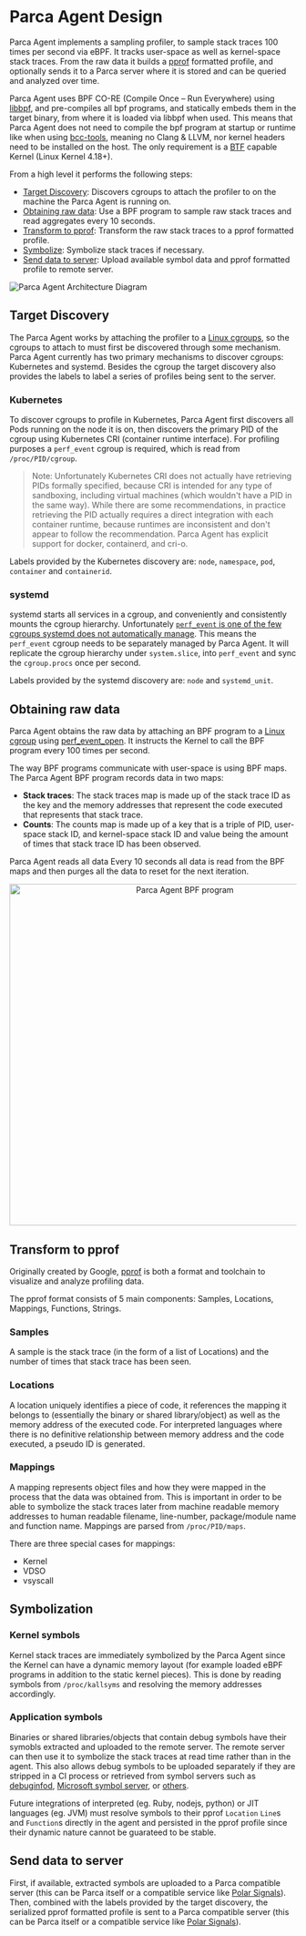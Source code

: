 # Parca Agent Design

Parca Agent implements a sampling profiler, to sample stack traces 100 times per second via eBPF. It tracks user-space as well as kernel-space stack traces. From the raw data it builds a [pprof](https://github.com/google/pprof) formatted profile, and optionally sends it to a Parca server where it is stored and can be queried and analyzed over time.

Parca Agent uses BPF CO-RE (Compile Once – Run Everywhere) using [libbpf](https://github.com/libbpf/libbpf), and pre-compiles all bpf programs, and statically embeds them in the target binary, from where it is loaded via libbpf when used. This means that Parca Agent does not need to compile the bpf program at startup or runtime like when using [bcc-tools](https://github.com/iovisor/bcc/tree/master/tools), meaning no Clang & LLVM, nor kernel headers need to be installed on the host. The only requirement is a [BTF](https://www.kernel.org/doc/html/latest/bpf/btf.html) capable Kernel (Linux Kernel 4.18+).

From a high level it performs the following steps:

* [Target Discovery](#target-discovery): Discovers cgroups to attach the profiler to on the machine the Parca Agent is running on.
* [Obtaining raw data](#obtaining-raw-data): Use a BPF program to sample raw stack traces and read aggregates every 10 seconds.
* [Transform to pprof](#transform-to-pprof): Transform the raw stack traces to a pprof formatted profile.
* [Symbolize](#symbolization): Symbolize stack traces if necessary.
* [Send data to server](#send-data-to-server): Upload available symbol data and pprof formatted profile to remote server.

![Parca Agent Architecture Diagram](https://docs.google.com/drawings/d/18xXj1Tjt9l-iuR3gse1lqI4QA2XTCQOylC5kc2cVMT4/export/svg)

## Target Discovery

The Parca Agent works by attaching the profiler to a [Linux cgroups](https://en.wikipedia.org/wiki/Cgroups), so the cgroups to attach to must first be discovered through some mechanism. Parca Agent currently has two primary mechanisms to discover cgroups: Kubernetes and systemd. Besides the cgroup the target discovery also provides the labels to label a series of profiles being sent to the server.

### Kubernetes

To discover cgroups to profile in Kubernetes, Parca Agent first discovers all Pods running on the node it is on, then discovers the primary PID of the cgroup using Kubernetes CRI (container runtime interface). For profiling purposes a `perf_event` cgroup is required, which is read from `/proc/PID/cgroup`.

> Note: Unfortunately Kubernetes CRI does not actually have retrieving PIDs formally specified, because CRI is intended for any type of sandboxing, including virtual machines (which wouldn't have a PID in the same way). While there are some recommendations, in practice retrieving the PID actually requires a direct integration with each container runtime, because runtimes are inconsistent and don't appear to follow the recommendation. Parca Agent has explicit support for docker, containerd, and cri-o.

Labels provided by the Kubernetes discovery are: `node`, `namespace`, `pod`, `container` and `containerid`.

### systemd

systemd starts all services in a cgroup, and conveniently and consistently mounts the cgroup hierarchy. Unfortunately [`perf_event` is one of the few cgroups systemd does not automatically manage](https://systemd.io/CGROUP_DELEGATION/#controller-support). This means the `perf_event` cgroup needs to be separately managed by Parca Agent. It will replicate the cgroup hierarchy under `system.slice`, into `perf_event` and sync the `cgroup.procs` once per second.

Labels provided by the systemd discovery are: `node` and `systemd_unit`.

## Obtaining raw data

Parca Agent obtains the raw data by attaching an BPF program to a [Linux cgroup](https://en.wikipedia.org/wiki/Cgroups) using [perf_event_open](https://man7.org/linux/man-pages/man2/perf_event_open.2.html). It instructs the Kernel to call the BPF program every 100 times per second.

The way BPF programs communicate with user-space is using BPF maps. The Parca Agent BPF program records data in two maps:

* **Stack traces**: The stack traces map is made up of the stack trace ID as the key and the memory addresses that represent the code executed that represents that stack trace.
* **Counts**: The counts map is made up of a key that is a triple of PID, user-space stack ID, and kernel-space stack ID and value being the amount of times that stack trace ID has been observed.

Parca Agent reads all data Every 10 seconds all data is read from the BPF maps and then purges all the data to reset for the next iteration.

<p align="center">
  <img alt="Parca Agent BPF program" src="https://docs.google.com/drawings/d/1Xq3VpXzO9wo2k91ZQKVBzzo4axszTA0SCrzRSnosNi4/export/svg" alt="drawing" width="600" />
</p>

## Transform to pprof

Originally created by Google, [pprof](https://github.com/google/pprof) is both a format and toolchain to visualize and analyze profiling data.

The pprof format consists of 5 main components: Samples, Locations, Mappings, Functions, Strings.

### Samples

A sample is the stack trace (in the form of a list of Locations) and the number of times that stack trace has been seen.

### Locations

A location uniquely identifies a piece of code, it references the mapping it belongs to (essentially the binary or shared library/object) as well as the memory address of the executed code. For interpreted languages where there is no definitive relationship between memory address and the code executed, a pseudo ID is generated.

### Mappings

A mapping represents object files and how they were mapped in the process that the data was obtained from. This is important in order to be able to symbolize the stack traces later from machine readable memory addresses to human readable filename, line-number, package/module name and function name. Mappings are parsed from `/proc/PID/maps`.

There are three special cases for mappings:

* Kernel
* VDSO
* vsyscall

## Symbolization

### Kernel symbols

Kernel stack traces are immediately symbolized by the Parca Agent since the Kernel can have a dynamic memory layout (for example loaded eBPF programs in addition to the static kernel pieces). This is done by reading symbols from `/proc/kallsyms` and resolving the memory addresses accordingly.

### Application symbols

Binaries or shared libraries/objects that contain debug symbols have their symobls extracted and uploaded to the remote server. The remote server can then use it to symbolize the stack traces at read time rather than in the agent. This also allows debug symbols to be uploaded separately if they are stripped in a CI process or retrieved from symbol servers such as [debuginfod](https://sourceware.org/elfutils/Debuginfod.html), [Microsoft symbol server](https://docs.microsoft.com/en-us/windows-hardware/drivers/debugger/microsoft-public-symbols), or [others](https://getsentry.github.io/symbolicator/).

Future integrations of interpreted (eg. Ruby, nodejs, python) or JIT languages (eg. JVM) must resolve symbols to their pprof `Location` `Line`s and `Function`s directly in the agent and persisted in the pprof profile since their dynamic nature cannot be guarateed to be stable.

## Send data to server

First, if available, extracted symbols are uploaded to a Parca compatible server (this can be Parca itself or a compatible service like [Polar Signals](https://www.polarsignals.com/)). Then, combined with the labels provided by the target discovery, the serialized pprof formatted profile is sent to a Parca compatible server (this can be Parca itself or a compatible service like [Polar Signals](https://www.polarsignals.com/)).

